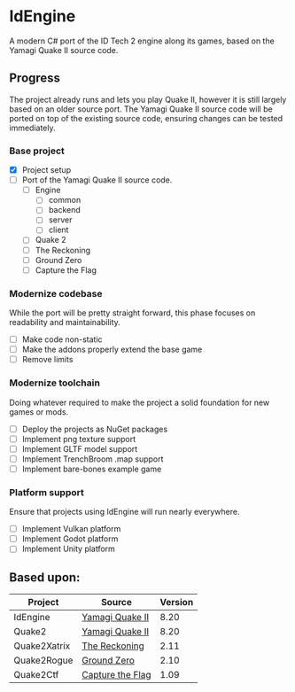 # IdEngine

A modern C# port of the ID Tech 2 engine along its games, based on the Yamagi Quake II source code.

## Progress

The project already runs and lets you play Quake II, however it is still largely based on an older source port.
The Yamagi Quake II source code will be ported on top of the existing source code, ensuring changes can be tested immediately.

### Base project

- [x] Project setup
- [ ] Port of the Yamagi Quake II source code.
	- [ ] Engine
      - [ ] common
      - [ ] backend
      - [ ] server
	  - [ ] client
	- [ ] Quake 2
	- [ ] The Reckoning
	- [ ] Ground Zero
	- [ ] Capture the Flag

### Modernize codebase

While the port will be pretty straight forward, this phase focuses on readability and maintainability.

- [ ] Make code non-static
- [ ] Make the addons properly extend the base game
- [ ] Remove limits

### Modernize toolchain

Doing whatever required to make the project a solid foundation for new games or mods.

- [ ] Deploy the projects as NuGet packages
- [ ] Implement png texture support
- [ ] Implement GLTF model support
- [ ] Implement TrenchBroom .map support
- [ ] Implement bare-bones example game

### Platform support

Ensure that projects using IdEngine will run nearly everywhere.

- [ ] Implement Vulkan platform
- [ ] Implement Godot platform
- [ ] Implement Unity platform

## Based upon:

| Project          | Source                                                                                   | Version |
|------------------|------------------------------------------------------------------------------------------|---------|
| IdEngine         | [Yamagi Quake II](https://github.com/yquake2/yquake2)                                    |    8.20 |
| Quake2           | [Yamagi Quake II](https://github.com/yquake2/yquake2)                                    |    8.20 |
| Quake2Xatrix     | [The Reckoning](https://github.com/yquake2/xatrix)                                       |    2.11 |
| Quake2Rogue      | [Ground Zero](https://github.com/yquake2/rogue)                                          |    2.10 |
| Quake2Ctf        | [Capture the Flag](https://github.com/yquake2/ctf)                                       |    1.09 |

